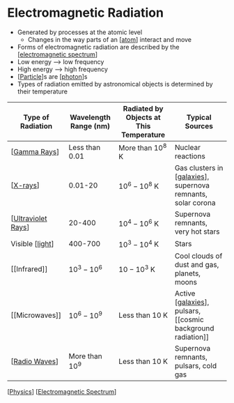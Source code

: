 # Electromagnetic Radiation

- Generated by processes at the atomic level
  - Changes in the way parts of an [[atom]] interact and move
- Forms of electromagnetic radiation are described by the [[electromagnetic spectrum]]
- Low energy --> low frequency
- High energy --> high frequency
- [[Particle]]s are [[photon]]s
- Types of radiation emitted by astronomical objects is determined by their temperature

| Type of Radiation    | Wavelength Range (nm) | Radiated by Objects at This Temperature | Typical Sources                                                |
| -------------------- | --------------------- | --------------------------------------- | -------------------------------------------------------------- |
| [[Gamma Rays]]       | Less than 0.01        | More than $10^8$ K                      | Nuclear reactions                                              |
| [[X-rays]]           | 0.01-20               | $10^6-10^8$ K                           | Gas clusters in [[galaxies]], supernova remnants, solar corona |
| [[Ultraviolet Rays]] | 20-400                | $10^4-10^6$ K                           | Supernova remnants, very hot stars                             |
| Visible [[light]]    | 400-700               | $10^3-10^4$ K                           | Stars                                                          |
| [[Infrared]]         | $10^3-10^6$           | $10-10^3$ K                             | Cool clouds of dust and gas, planets, moons                    |
| [[Microwaves]]       | $10^6-10^9$           | Less than 10 K                          | Active [[galaxies]], pulsars, [[cosmic background radiation]]  |
| [[Radio Waves]]      | More than $10^9$      | Less than 10 K                          | Supernova remnants, pulsars, cold gas                          |

[[Physics]] [[Electromagnetic Spectrum]]

[//begin]: # "Autogenerated link references for markdown compatibility"
[atom]: atom "Atom"
[Particle]: particle "Particle"
[photon]: photon "Photon"
[Gamma Rays]: gamma-rays "Gamma Rays"
[X-rays]: x-rays "X Rays"
[galaxies]: galaxies "Galaxies"
[Ultraviolet Rays]: ultraviolet-rays "Ultraviolet Rays"
[light]: light "Light"
[Radio Waves]: radio-waves "Radio Waves"
[Physics]: physics "Physics"
[Electromagnetic Spectrum]: electromagnetic-spectrum "Electromagnetic Spectrum"
[//end]: # "Autogenerated link references"
